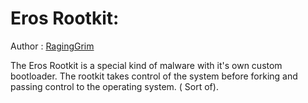 # Eros Rootkit:

Author : [RagingGrim](www.github.com/RagingGrim/)

The Eros Rootkit is a special kind of malware with it's own custom bootloader. The rootkit takes control of the system before forking and passing control to the operating system. ( Sort of).
